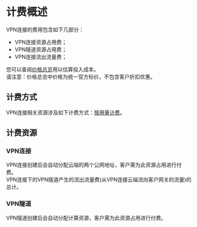 # 计费概述

VPN连接的费用包含如下几部分：
  * VPN连接资源占用费；
  * VPN隧道资源占用费；
  * VPN连接流出流量费；

您可以查阅[价格总览](Price-Overview.md)用以估算投入成本。</br>
请注意：价格总览中价格为统一官方标价，不包含客户折扣优惠。

## 计费方式
VPN连接相关资源涉及如下计费方式：[按用量计费](http://docs.jdcloud.com/cn/billing/pay-as-you-go)。

## 计费资源
### VPN连接
VPN连接创建后会自动分配云端的两个公网地址，客户需为此资源占用进行付费。  </br>
VPN连接下的VPN隧道产生的流出流量费(从VPN连接云端流向客户网关的流量)的总计。

### VPN隧道
VPN隧道创建后会自动分配计算资源，客户需为此资源占用进行付费。

